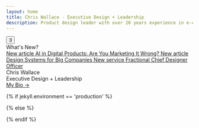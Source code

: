```yaml
---
layout: home
title: Chris Wallace - Executive Design + Leadership
description: Product design leader with over 20 years experience in e-commerce, digital publishing, interactive media, and web3. Currently searching for my next long-term role.
---
```


<div class="notifications--button opacity-0">
  <button id="notifs" class="notifications--button-inner">3</button>
</div>

<div id="notificationsOverlay" class="notifications--overlay hidden"></div>

<div class="notifications hidden opacity-0 -translate-y-2">
  <div class="notifications--notification-title">What's New?</div>
  <a class="notifications--notification-item article" href="/articles/marketing-ai-digital-products">
    <span class="notifications--notification-overline">New article</span> 
    <span>AI in Digital Products: Are You Marketing It Wrong?</span>
  </a>
  <a class="notifications--notification-item article" href="/articles/the-design-systems-guide-for-big-companies">
    <span class="notifications--notification-overline">New article</span> 
    <span>Design Systems for Big Companies</span>
  </a>
  <a class="notifications--notification-item portfolio" href="/design-services">
    <span class="notifications--notification-overline">New service</span> 
    <span>Fractional Chief Designer Officer</span>
  </a>
</div>

<div class="content-preloader flex flex-col gap-4">
  <div class="logo-container">
    <div class="gradient-rect"></div>
  </div>
</div>

<div class="flex flex-col md:flex-row h-screen w-screen justify-center md:justify-between items-between md:items-center gap-6 z-0 p-4 lg:p-8">
  <div class="animated-headline">
    <div class="text-container">
      <div class="text-paragraph backwards ~text-2xl/3xl !capitalize font-medium !mb-4" data-splitting>Chris Wallace</div>
      <div class="text-paragraph forwards text-gray-950 dark:text-white ~text-4xl/5xl font-medium" data-splitting>Executive Design + Leadership</div>
      <div class="text-paragraph backwards" data-splitting>
        <a class="font-sans font-normal ~text-lg/xl capitalize hover:text-gray-950 dark:hover:text-white" href="/bio">My Bio &rarr;</a>
      </div>
    </div>
  </div>
  <div>
    <div class="video-container">
      <video-player id="backgroundVideo" video-url="https://ik.imagekit.io/UltraDAO/chriswallace.net/portfolio-video.mp4"></video-player>
    </div>
  </div>
</div>

{% if jekyll.environment == 'production' %}

<script src="/assets/js/homepage.min.js?v={{ site.version }}" expires="31536000"></script>
<script src="/assets/js/notifications.min.js?v={{ site.version }}" expires="31536000"></script>

{% else %}

<script src="/assets/js/homepage.js?v={{ site.version }}" expires="31536000"></script>
<script src="/assets/js/notifications.js?v={{ site.version }}" expires="31536000"></script>

{% endif %}
